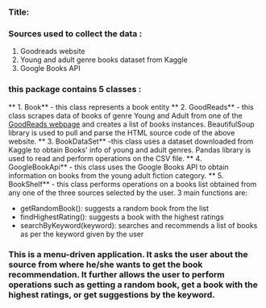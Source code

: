 ### **Title**:

### **Sources** used to collect the data :
1. Goodreads website
2. Young and adult genre books dataset from Kaggle
3. Google Books API

### this package contains **5 classes** : 
** 1. Book** - this class represents a book entity
** 2. GoodReads** - this class scrapes data of books of genre Young and Adult from one of the [GoodReads webpage](https://www.goodreads.com/list/show/43.Best_Young_Adult_Books) and creates a list of books instances. BeautifulSoup library is used to pull and parse the HTML source code of the above website.
** 3. BookDataSet** -this class uses a dataset downloaded from Kaggle to obtain Books' info of young and adult genres. Pandas library is used to read and perform operations on the CSV file. 
** 4. GoogleBookApi** - this class uses the Google Books API to obtain information on books from the young adult fiction category.
** 5. BookShelf** - this class performs operations on a books list obtained from any one of the three sources selected by the user. 3 main functions are:
 * getRandomBook(): suggests a random book from the list
 * findHighestRating(): suggests a book with the highest ratings
 * searchByKeyword(keyword): searches and recommends a list of books as per the keyword given by the user

### This is a menu-driven application. It asks the user about the source from where he/she wants to get the book recommendation. It further allows the user to perform operations such as getting a random book, get a book with the highest ratings, or get suggestions by the keyword.

